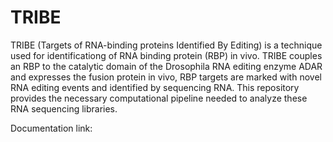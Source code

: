 # TRIBE
TRIBE (Targets of RNA-binding proteins Identified By Editing) is a technique used for identificationg of RNA binding protein (RBP) in vivo. TRIBE couples an RBP to the catalytic domain of the Drosophila RNA editing enzyme ADAR and expresses the fusion protein in vivo, RBP targets are marked with novel RNA editing events and identified by sequencing RNA. This repository provides the necessary computational pipeline needed to analyze these RNA sequencing libraries.

Documentation link:

